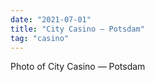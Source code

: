 ```yaml
---
date: "2021-07-01"
title: "City Casino — Potsdam"
tag: "casino"
---
```


Photo of City Casino — Potsdam
